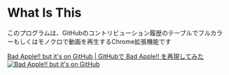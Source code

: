 # What Is This
このプログラムは、GitHubのコントリビューション履歴のテーブルでフルカラーもしくはモノクロで動画を再生するChrome拡張機能です

[Bad Apple!! but it's on GitHub | GitHubで Bad Apple!! を再現してみた](https://youtu.be/6xlD8HC9RF4)
[![Bad Apple!! but it's on GitHub](images/badapple.gif)](https://youtu.be/6xlD8HC9RF4)